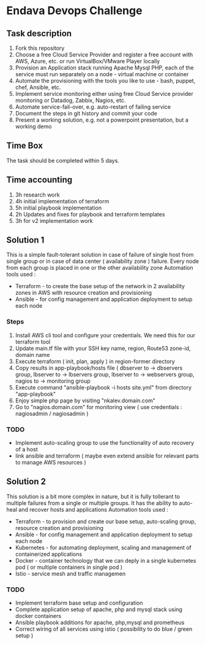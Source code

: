 # Endava Devops Challenge

## Task description
1) Fork this repository
2) Choose a free Cloud Service Provider and register a free account with AWS, Azure, etc. or run VirtualBox/VMware Player locally
3) Provision an Application stack running Apache Mysql PHP, each of the service must run separately on a node - virtual machine or container 
4) Automate the provisioning with the tools you like to use - bash, puppet, chef, Ansible, etc.
5) Implement service monitoring either using free Cloud Service provider monitoring or Datadog, Zabbix, Nagios, etc.
6) Automate service-fail-over, e.g. auto-restart of failing service
7) Document the steps in git history and commit your code
8) Present a working solution, e.g. not a powerpoint presentation, but a working demo

## Time Box 
The task should be completed within 5 days. 

## Time accounting
1. 3h research work
2. 4h initial implementation of terraform
3. 5h initial playbook implementation
4. 2h Updates and fixes for playbook and terraform templates
5. 3h for v2 implementation work

## Solution 1
This is a simple fault-tolerant solution in case of failure of single host from single group or in case of data center ( availability zone ) failure. Every node from each group is placed in one or the other availability zone
Automation tools used :
- Terraform - to create the base setup of the network in 2 availability zones in AWS with resource creation and provisioning
- Ansible - for config management and application deployment to setup each node

### Steps
1. Install AWS cli tool and configure your credentials. We need this for our terraform tool
2. Update main.tf file with your SSH key name, region, Route53 zone-id, domain name
3. Execute terraform ( init, plan, apply ) in region-former directory
4. Copy results in app-playbook/hosts file ( dbserver to -> dbservers group, lbserver to -> lbservers group, lbserver to -> webservers group, nagios to -> monitoring group
5. Execute command "ansible-playbook -i hosts site.yml" from directory "app-playbook"
6. Enjoy simple php page by visiting "nkalev.domain.com"
7. Go to "nagios.domain.com" for monitoring view ( use credentials : nagiosadmin / nagiosadmin )

### TODO
- Implement auto-scaling group to use the functionality of auto recovery of a host
- link ansible and terraform ( maybe even extend ansible for relevant parts to manage AWS resources )

## Solution 2
This solution is a bit more complex in nature, but it is fully tollerant to multiple failures from a single or multiple groups. It has the ability to auto-heal and recover hosts and applications
Automation tools used :
- Terraform - to provision and create our base setup, auto-scaling group, resource creation and provisioning
- Ansible - for config management and application deployment to setup each node
- Kubernetes - for automating deployment, scaling and management of containerized applications
- Docker - container technology that we can deply in a single kubernetes pod ( or multiple containers in single pod )
- Istio - service mesh and traffic managemen

### TODO
- Implement terraform base setup and configuration
- Complete application setup of apache, php and mysql stack using docker containers
- Ansible playbook additions for apache, php,mysql and prometheus
- Correct wiring of all services using istio ( possibility to do blue / green setup )
